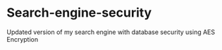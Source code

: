 # Search-engine-security
Updated version of my search engine with database security using AES Encryption 
